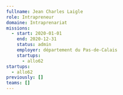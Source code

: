 ```yaml
---
fullname: Jean Charles Laigle
role: Intrapreneur
domaine: Intraprenariat
missions:
  - start: 2020-01-01
    end: 2020-12-31
    status: admin
    employer: département du Pas-de-Calais
    startups:
      - allo62
startups:
  - allo62
previously: []
teams: []
---
```

